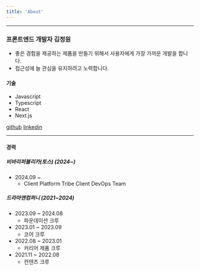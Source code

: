 ```yaml
---
title: 'About'
---
```


---

### 프론트엔드 개발자 김정원

- 좋은 경험을 제공하는 제품을 만들기 위해서 사용자에게 가장 가까운 개발을 합니다.
- 접근성에 늘 관심을 유지하려고 노력합니다.

#### 기술

- Javascript
- Typescript
- React
- Next.js

[github](https://github.com/kimjeongwonn) [linkedin](https://www.linkedin.com/in/jeongwon-kim-011416192)

---

#### 경력

##### 비바리퍼블리카(토스) (2024~)

- 2024.09 ~
  - Client Platform Tribe Client DevOps Team

##### 드라마앤컴퍼니 (2021~2024)

- 2023.09 ~ 2024.08
  - 파운데이션 크루
- 2023.01 ~ 2023.09
  - 코어 크루
- 2022.08 ~ 2023.01
  - 커리어 제품 크루
- 2021.11 ~ 2022.08
  - 컨텐츠 크루
